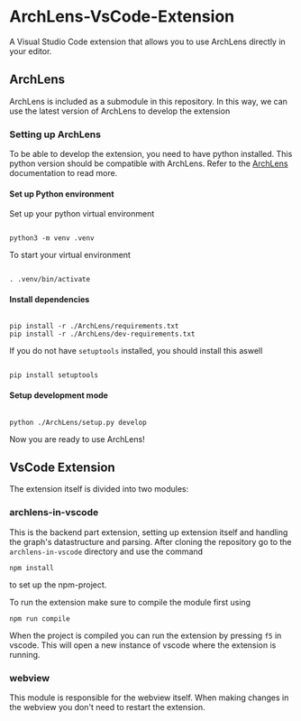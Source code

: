 # ArchLens-VsCode-Extension
A Visual Studio Code extension that allows you to use ArchLens directly in your editor.

## ArchLens

ArchLens is included as a submodule in this repository. In this way, we can use the latest version of ArchLens to
develop the extension

### Setting up ArchLens

To be able to develop the extension, you need to have python installed. This python version should be compatible
with ArchLens. Refer to the [ArchLens](https://github.com/archlens/ArchLens/blob/master/README.md) 
documentation to read more.

#### Set up Python environment

Set up your python virtual environment

```shell

python3 -m venv .venv
```

To start your virtual environment

```shell

. .venv/bin/activate
```

#### Install dependencies

```shell

pip install -r ./ArchLens/requirements.txt
pip install -r ./ArchLens/dev-requirements.txt
```

If you do not have `setuptools` installed, you should install
this aswell

```shell

pip install setuptools
```

#### Setup development mode

```shell

python ./ArchLens/setup.py develop
```

Now you are ready to use ArchLens!

## VsCode Extension
The extension itself is divided into two modules:

### archlens-in-vscode
This is the backend part extension, setting up extension itself and handling the graph's datastructure and parsing.
After cloning the repository go to the `archlens-in-vscode` directory and use the command
```shell
npm install
```
to set up the npm-project.

 To run the extension make sure to compile the module first using
```shell
npm run compile
```

When the project is compiled you can run the extension by pressing `f5` in vscode. This will open a new instance of vscode where the extension is running.

### webview
This module is responsible for the webview itself. When making changes in the webview you don't need to restart the extension.
